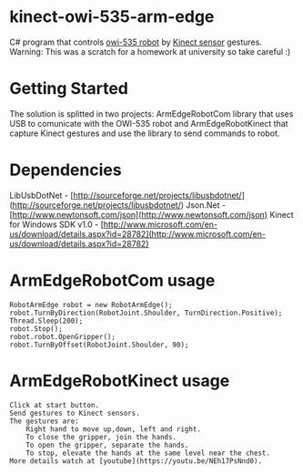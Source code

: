 # kinect-owi-535-arm-edge
C# program that controls [owi-535 robot](http://www.owirobots.com/store/catalog/robotic-arm-kits-and-accessories/owi-535pc-robotic-arm-kit-with-usb-pc-interface-138.html) by [Kinect sensor]((http://www.xbox.com/en-US/xbox-360/accessories/kinect)) gestures. Warning: This was a scratch for a homework at university so take careful :)

# Getting Started

The solution is splitted in two projects: ArmEdgeRobotCom library that uses USB to comunicate with the OWI-535 robot and ArmEdgeRobotKinect that capture Kinect gestures and use the library to send commands to robot.

# Dependencies

LibUsbDotNet - [http://sourceforge.net/projects/libusbdotnet/]
(http://sourceforge.net/projects/libusbdotnet/)
Json.Net - [http://www.newtonsoft.com/json](http://www.newtonsoft.com/json)
Kinect for Windows SDK v1.0 - [http://www.microsoft.com/en-us/download/details.aspx?id=28782](http://www.microsoft.com/en-us/download/details.aspx?id=28782)

# ArmEdgeRobotCom usage
    RobotArmEdge robot = new RobotArmEdge();
    robot.TurnByDirection(RobotJoint.Shoulder, TurnDirection.Positive);
    Thread.Sleep(200);
    robot.Stop();
    robot.robot.OpenGripper();
    robot.TurnByOffset(RobotJoint.Shoulder, 90);
    
# ArmEdgeRobotKinect usage
    Click at start button.
    Send gestures to Kinect sensors.
    The gestures are:
        Right hand to move up,down, left and right.
        To close the gripper, join the hands.
        To open the gripper, separate the hands.
        To stop, elevate the hands at the same level near the chest.
    More details watch at [youtube](https://youtu.be/NEh17PsNnd0).
